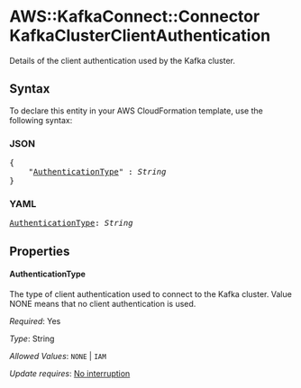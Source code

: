 # AWS::KafkaConnect::Connector KafkaClusterClientAuthentication

Details of the client authentication used by the Kafka cluster.

## Syntax

To declare this entity in your AWS CloudFormation template, use the following syntax:

### JSON

<pre>
{
    "<a href="#authenticationtype" title="AuthenticationType">AuthenticationType</a>" : <i>String</i>
}
</pre>

### YAML

<pre>
<a href="#authenticationtype" title="AuthenticationType">AuthenticationType</a>: <i>String</i>
</pre>

## Properties

#### AuthenticationType

The type of client authentication used to connect to the Kafka cluster. Value NONE means that no client authentication is used.

_Required_: Yes

_Type_: String

_Allowed Values_: <code>NONE</code> | <code>IAM</code>

_Update requires_: [No interruption](https://docs.aws.amazon.com/AWSCloudFormation/latest/UserGuide/using-cfn-updating-stacks-update-behaviors.html#update-no-interrupt)
